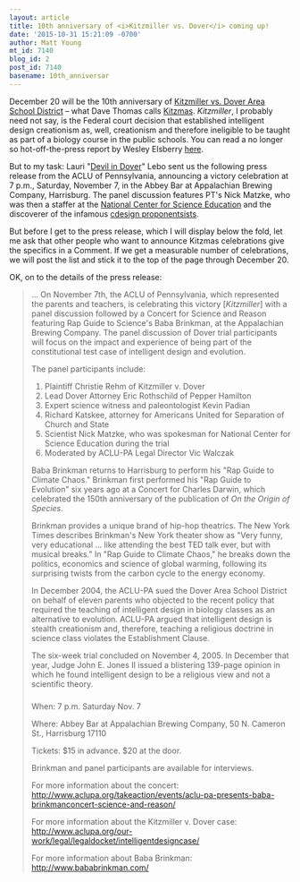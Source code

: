 ```yaml
---
layout: article
title: 10th anniversary of <i>Kitzmiller vs. Dover</i> coming up!
date: '2015-10-31 15:21:09 -0700'
author: Matt Young
mt_id: 7140
blog_id: 2
post_id: 7140
basename: 10th_anniversar
---
```

December 20 will be the 10th anniversary of [Kitzmiller vs. Dover Area School District](https://en.wikipedia.org/wiki/Kitzmiller_v._Dover_Area_School_District) &ndash; what Dave Thomas calls [Kitzmas](http://pandasthumb.org/archives/2013/12/eight-years-alr.html). _Kitzmiller_, I probably need not say, is the Federal court decision that established intelligent design creationism as, well, creationism and therefore ineligible to be taught as part of a biology course in the public schools. You can read a no longer so hot-off-the-press report by Wesley Elsberry [here](/archives/2005/12/waterloo-in-dov.html).

But to my task: Lauri "[Devil in Dover](http://www.amazon.com/Devil-Dover-Insiders-Small-Town-America/dp/1595582088)" Lebo sent us the following press release from the ACLU of Pennsylvania, announcing a victory celebration at 7 p.m., Saturday, November 7, in the Abbey Bar at Appalachian Brewing Company, Harrisburg. The panel discussion features PT's Nick Matzke, who was then a staffer at the [National Center for Science Education](http://ncse.com/) and the discoverer of the infamous [cdesign proponentsists](http://pandasthumb.org/archives/2005/11/missing-link-cd.html).

But before I get to the press release, which I will display below the fold, let me ask that other people who want to announce Kitzmas celebrations give the specifics in a Comment. If we get a measurable number of celebrations, we will post the list and stick it to the top of the page through December 20.

OK, on to the details of the press release:

> ... On November 7th, the ACLU of Pennsylvania, which represented the parents and teachers, is celebrating this victory \[_Kitzmiller_\] with a panel discussion followed by a Concert for Science and Reason featuring Rap Guide to Science's Baba Brinkman, at the Appalachian Brewing Company. The panel discussion of Dover trial participants will focus on the impact and experience of being part of the constitutional test case of intelligent design and evolution.
> 
> The panel participants include:
> 
> 
> 1. Plaintiff Christie Rehm of Kitzmiller v. Dover
> 1. Lead Dover Attorney Eric Rothschild of Pepper Hamilton
> 1. Expert science witness and paleontologist Kevin Padian
> 1. Richard Katskee, attorney for Americans United for Separation of Church and State
> 1. Scientist Nick Matzke, who was spokesman for National Center for Science Education during the trial
> 1. Moderated by ACLU-PA Legal Director Vic Walczak
> 
> Baba Brinkman returns to Harrisburg to perform his "Rap Guide to Climate Chaos." Brinkman first performed his "Rap Guide to Evolution" six years ago at a Concert for Charles Darwin, which celebrated the 150th anniversary of the publication of _On the Origin of Species_.
> 
> Brinkman provides a unique brand of hip-hop theatrics. The New York Times describes Brinkman's New York theater show as "Very funny, very educational ... like attending the best TED talk ever, but with musical breaks." In "Rap Guide to Climate Chaos," he breaks down the politics, economics and science of global warming, following its surprising twists from the carbon cycle to the energy economy.
> 
> In December 2004, the ACLU-PA sued the Dover Area School District on behalf of eleven parents who objected to the recent policy that required the teaching of intelligent design in biology classes as an alternative to evolution. ACLU-PA argued that intelligent design is stealth creationism and, therefore, teaching a religious doctrine in science class violates the Establishment Clause.
> 
> The six-week trial concluded on November 4, 2005. In December that year, Judge John E. Jones II issued a blistering 139-page opinion in which he found intelligent design to be a religious view and not a scientific theory.
> 
> ###
> 
> When: 7 p.m. Saturday Nov. 7
> 
> Where: Abbey Bar at Appalachian Brewing Company, 50 N. Cameron St., Harrisburg 17110
> 
> Tickets: $15 in advance. $20 at the door. 
> 
> Brinkman and panel participants are available for interviews.
> 
> For more information about the concert: http://www.aclupa.org/takeaction/events/aclu-pa-presents-baba-brinkmanconcert-science-and-reason/
> 
> For more information about the Kitzmiller v. Dover case: http://www.aclupa.org/our-work/legal/legaldocket/intelligentdesigncase/
> 
> For more information about Baba Brinkman: http://www.bababrinkman.com/

